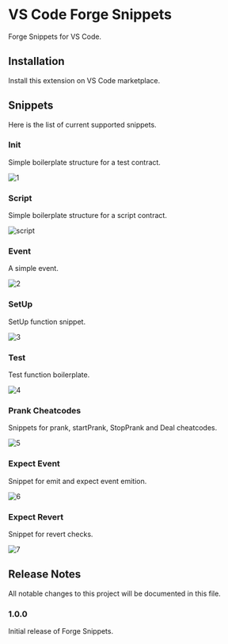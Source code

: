 # VS Code Forge Snippets

Forge Snippets for VS Code.

## Installation

Install this extension on VS Code marketplace.

## Snippets

Here is the list of current supported snippets.

### Init

Simple boilerplate structure for a test contract.

![1](https://user-images.githubusercontent.com/578688/169672205-7f988aee-99a8-4d46-8e1a-c27419887a95.gif)

### Script

Simple boilerplate structure for a script contract.

![script](https://user-images.githubusercontent.com/578688/171066931-b69c0fce-ce5b-4a94-96b0-461fa7745e3f.gif)

### Event

A simple event.

![2](https://user-images.githubusercontent.com/578688/169672213-2d6dc5b4-e672-4dca-9009-8a27798a2a8a.gif)

### SetUp

SetUp function snippet.

![3](https://user-images.githubusercontent.com/578688/169672283-e0db74a7-ff2d-4284-9111-809d2e70d511.gif)

### Test

Test function boilerplate.

![4](https://user-images.githubusercontent.com/578688/169672284-7256cbe9-4e69-4a16-9a70-219d2b07550a.gif)

### Prank Cheatcodes

Snippets for prank, startPrank, StopPrank and Deal cheatcodes.

![5](https://user-images.githubusercontent.com/578688/169672285-f6974198-5895-41cc-bedf-ec437b1b26fc.gif)

### Expect Event

Snippet for emit and expect event emition.

![6](https://user-images.githubusercontent.com/578688/169672286-c8be659d-a4e4-485f-b0e4-63d996d7eb46.gif)

### Expect Revert

Snippet for revert checks.

![7](https://user-images.githubusercontent.com/578688/169672287-d9a0cdd8-a97f-436e-a08f-70a4dd47a9f6.gif)

## Release Notes

All notable changes to this project will be documented in this file.

### 1.0.0

Initial release of Forge Snippets.

